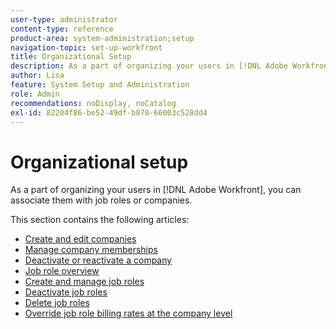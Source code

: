 ```yaml
---
user-type: administrator
content-type: reference
product-area: system-administration;setup
navigation-topic: set-up-workfront
title: Organizational Setup
description: As a part of organizing your users in [!DNL Adobe Workfront], you can associate them with job roles or companies.
author: Lisa
feature: System Setup and Administration
role: Admin
recommendations: noDisplay, noCatalog
exl-id: 82204f86-be52-49df-b070-66003c528dd4
---
```

# Organizational setup

As a part of organizing your users in [!DNL Adobe Workfront], you can associate them with job roles or companies.

This section contains the following articles:

* [Create and edit companies](../../../administration-and-setup/set-up-workfront/organizational-setup/create-and-edit-companies.md)
* [Manage company memberships](../../../administration-and-setup/set-up-workfront/organizational-setup/manage-company-memberships.md)
* [Deactivate or reactivate a company](../../../administration-and-setup/set-up-workfront/organizational-setup/deactivate-a-company.md)
* [Job role overview](../../../administration-and-setup/set-up-workfront/organizational-setup/job-role-overview.md)
* [Create and manage job roles](../../../administration-and-setup/set-up-workfront/organizational-setup/create-manage-job-roles.md)
* [Deactivate job roles](../../../administration-and-setup/set-up-workfront/organizational-setup/deactivate-job-roles.md)
* [Delete job roles](../../../administration-and-setup/set-up-workfront/organizational-setup/delete-job-roles.md)
* [Override job role billing rates at the company level](../../../administration-and-setup/set-up-workfront/organizational-setup/override-job-role-billing-rates-company-level.md)
